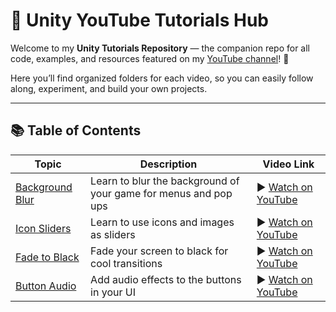 # 🎥 Unity YouTube Tutorials Hub

Welcome to my **Unity  Tutorials Repository** — the companion repo for all code, examples, and resources featured on my [YouTube channel](https://www.youtube.com/@MassiveMeltMedia)! 🚀  

Here you’ll find organized folders for each video, so you can easily follow along, experiment, and build your own projects.

---

## 📚 Table of Contents

| Topic | Description | Video Link |
|--------|--------------|------------|
| [Background Blur]() | Learn to blur the background of your game for menus and pop ups | ▶️ [Watch on YouTube](https://www.youtube.com/watch?v=9SpY8KJXOIYe) |
| [Icon Sliders]() | Learn to use icons and images as sliders | ▶️ [Watch on YouTube](https://www.youtube.com/watch?v=e_enJbdUCno) |
| [Fade to Black]() | Fade your screen to black for cool transitions | ▶️ [Watch on YouTube](https://www.youtube.com/watch?v=4hbuPEbaouU) |
| [Button Audio]() | Add audio effects to the buttons in your UI | ▶️ [Watch on YouTube](https://www.youtube.com/watch?v=HwO5GbcVhA8&pp=2AYH) |

